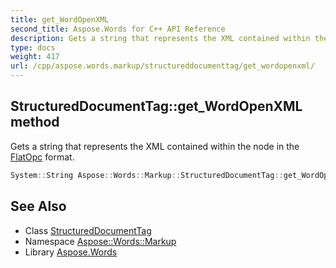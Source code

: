 ```yaml
---
title: get_WordOpenXML
second_title: Aspose.Words for C++ API Reference
description: Gets a string that represents the XML contained within the node in the FlatOpc format.
type: docs
weight: 417
url: /cpp/aspose.words.markup/structureddocumenttag/get_wordopenxml/
---
```

## StructuredDocumentTag::get_WordOpenXML method


Gets a string that represents the XML contained within the node in the [FlatOpc](../../../aspose.words/saveformat/) format.

```cpp
System::String Aspose::Words::Markup::StructuredDocumentTag::get_WordOpenXML() override
```

## See Also

* Class [StructuredDocumentTag](../)
* Namespace [Aspose::Words::Markup](../../)
* Library [Aspose.Words](../../../)

